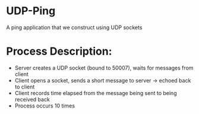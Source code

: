 # UDP-Ping
A ping application that we construct using UDP sockets

# Process Description:
  - Server creates a UDP socket (bound to 50007), waits for messages from client
  - Client opens a socket, sends a short message to server -> echoed back to client
  - Client records time elapsed from the message being sent to being received back
  - Process occurs 10 times
